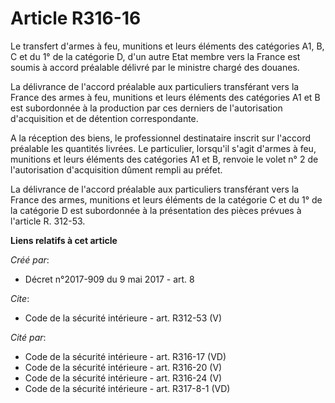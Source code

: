 # Article R316-16

Le transfert d'armes à feu, munitions et leurs éléments des catégories A1, B, C et du 1° de la catégorie D, d'un autre Etat
membre vers la France est soumis à accord préalable délivré par le ministre chargé des douanes. 

La délivrance de l'accord préalable aux particuliers transférant vers la France des armes à feu, munitions et leurs éléments
des catégories A1 et B est subordonnée à la production par ces derniers de l'autorisation d'acquisition et de détention
correspondante. 

A la réception des biens, le professionnel destinataire inscrit sur l'accord préalable les quantités livrées. Le particulier,
lorsqu'il s'agit d'armes à feu, munitions et leurs éléments des catégories A1 et B, renvoie le volet n° 2 de l'autorisation
d'acquisition dûment rempli au préfet. 

La délivrance de l'accord préalable aux particuliers transférant vers la France des armes, munitions et leurs éléments de la
catégorie C et du 1° de la catégorie D est subordonnée à la présentation des pièces prévues à l'article R. 312-53.

**Liens relatifs à cet article**

_Créé par_:

  - Décret n°2017-909 du 9 mai 2017 - art. 8

_Cite_:

  - Code de la sécurité intérieure - art. R312-53 (V)

_Cité par_:

  - Code de la sécurité intérieure - art. R316-17 (VD)
  - Code de la sécurité intérieure - art. R316-20 (V)
  - Code de la sécurité intérieure - art. R316-24 (V)
  - Code de la sécurité intérieure - art. R317-8-1 (VD)
